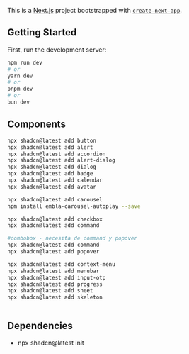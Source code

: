 This is a [Next.js](https://nextjs.org) project bootstrapped with [`create-next-app`](https://nextjs.org/docs/app/api-reference/cli/create-next-app).

## Getting Started

First, run the development server:

```bash
npm run dev
# or
yarn dev
# or
pnpm dev
# or
bun dev
```

## Components
```bash
npx shadcn@latest add button
npx shadcn@latest add alert 
npx shadcn@latest add accordion
npx shadcn@latest add alert-dialog
npx shadcn@latest add dialog
npx shadcn@latest add badge
npx shadcn@latest add calendar
npx shadcn@latest add avatar

npx shadcn@latest add carousel
npm install embla-carousel-autoplay --save

npx shadcn@latest add checkbox
npx shadcn@latest add command

#combobox - necesita de command y popover
npx shadcn@latest add command
npx shadcn@latest add popover

npx shadcn@latest add context-menu
npx shadcn@latest add menubar
npx shadcn@latest add input-otp
npx shadcn@latest add progress
npx shadcn@latest add sheet
npx shadcn@latest add skeleton



```

## Dependencies
- npx shadcn@latest init
